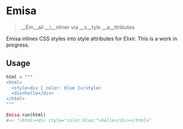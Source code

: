 # Emisa

> __Em__ail __i__nliner via __s__tyle __a__ttributes

Emisa inlines CSS styles into style attributes for Elixir. This is a work in progress.

<!--
## Installation

1. Add `emisa` to your list of dependencies in `mix.exs`:

  ```elixir
  def deps do
    [{:emisa, "~> 0.1.0"}]
  end
  ```

2. Ensure `emisa` is started before your application:

  ```elixir
  def application do
    [applications: [:emisa]]
  end
  ```
-->

## Usage

```ex
html = """
<html>
  <style>div { color: blue }</style>
  <div>hello</div>
</html>
"""

Emisa.run(html)
#=> "<html><div style="color:blue;">hello</div></html>"
```

